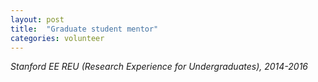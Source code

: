 ```yaml
---
layout: post
title:  "Graduate student mentor"
categories: volunteer
---
```

_Stanford EE REU (Research Experience for Undergraduates), 2014-2016_

<!--more-->
